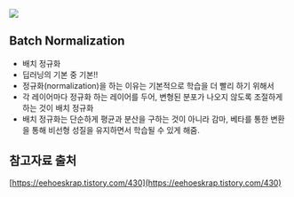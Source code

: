 ![](https://gaussian37.github.io/assets/img/dl/concept/batchnorm/4.png)

## Batch Normalization
- 배치 정규화
- 딥러닝의 기본 중 기본!!
- 정규화(normalization)을 하는 이유는 기본적으로 학습을 더 빨리 하기 위해서
- 각 레이어마다 정규화 하는 레이어를 두어, 변형된 분포가 나오지 않도록 조절하게 하는 것이 배치 정규화
- 배치 정규화는 단순하게 평균과 분산을 구하는 것이 아니라 감마, 베타를 통한 변환을 통해 비선형 성질을 유지하면서 학습될 수 있게 해줌.

## 참고자료 출처
[https://eehoeskrap.tistory.com/430](https://eehoeskrap.tistory.com/430)